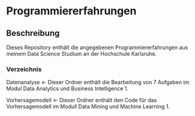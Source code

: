 # Programmiererfahrungen

## Beschreibung
Dieses Repository enthält die angegebenen Programmiererfahrungen aus meinem Data Science Studium an der Hochschule Karlsruhe.

### Verzeichnis
Datenanalyse <- Dieser Ordner enthält die Bearbeitung von 7 Aufgaben im Modul Data Analytics und Business Intelligence 1.

Vorhersagemodell <- Dieser Ordner enthält den Code für das Vorhersagemodell im Modull Data Mining und Machine Learning 1.
